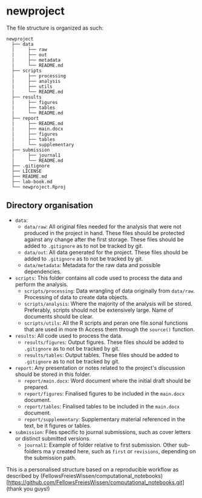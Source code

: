 # newproject

The file structure is organized as such:

``` text
newproject
  ├── data
  |     ├── raw
  |     ├── out
  |     ├── metadata
  |     └── README.md
  ├── scripts
  |     ├── processing
  |     ├── analysis
  |     ├── utils
  |     └── README.md
  ├── results
  |     ├── figures
  |     ├── tables
  |     └── README.md
  ├── report
  |     ├── README.md
  |     ├── main.docx
  |     ├── figures
  |     ├── tables
  |     └── supplementary
  ├── submission
  |     ├── journal1
  |     └── README.md
  ├── .gitignore
  ├── LICENSE
  ├── README.md
  ├── lab-book.md
  └── newproject.Rproj
```

## Directory organisation

- `data`:
    - `data/raw`: All original files needed for the analysis that were not produced in the project in hand. These files should be protected against any change after the first storage. These files should be added to `.gitignore` as to not be tracked by git.
    - `data/out`: All data generated for the project. These files should be added to `.gitignore` as to not be tracked by git.
    - `data/metadata`: Metadata for the raw data and possible dependencies.
- `scripts`: This folder contains all code used to process the data and perform the analysis.
    - `scripts/processing`: Data wrangling of data originally from `data/raw`. Processing of data to create data objects.
    - `scripts/analysis`: Where the majority of the analysis will be stored. Preferably, scripts should not be extensively large. Name of documents should be clear.
    - `scripts/utils`: All the R scripts and peran one file.sonal functions that are used in more th Access them through the `source()` function.
- `results`: All code used to process the data.
    - `results/figures`: Output figures. These files should be added to `.gitignore` as to not be tracked by git.
    - `results/tables`: Output tables. These files should be added to `.gitignore` as to not be tracked by git.
- `report`: Any presentation or notes related to the project's discussion should be stored in this folder.
    - `report/main.docx`: Word document where the initial draft should be prepared.
    - `report/figures`: Finalised figures to be included in the `main.docx` document.
    - `report/tables`: Finalised tables to be included in the `main.docx` document.
    - `report/supplementary`: Supplementary material referenced in the text, be it figures or tables.
- `submission`: Files specific to journal submissions, such as cover letters or distinct submitted versions.
    - `journal1`: Example of folder relative to first submission. Other sub-folders ma y created here, such as `first` or `revisions`, depending on the submission path.

This is a personalised structure based on a reproducible workflow as described by (FellowsFreiesWissen/computational_notebooks)[https://github.com/FellowsFreiesWissen/computational_notebooks.git] (thank you guys!)
